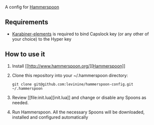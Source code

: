 A config for [Hammerspoon](https://github.com/Hammerspoon/hammerspoon)

## Requirements

- [Karabiner-elements](https://karabiner-elements.pqrs.org/) is required to bind Capslock key (or any other of your choice) to the Hyper key

## How to use it

1. Install [[http://www.hammerspoon.org/][Hammerspoon]]

2. Clone this repository into your ~/.hammerspoon directory:
   
       git clone git@github.com:levinine/hammerspoon-config.git ~/.hammerspoon

3. Review [[file:init.lua][init.lua]] and change or disable any Spoons as needed.

4. Run Hammerspoon. All the necessary Spoons will be downloaded, installed and configured automatically
